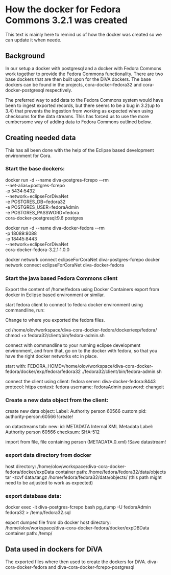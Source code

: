 # How the docker for Fedora Commons 3.2.1 was created

This text is mainly here to remind us of how the docker was created so we can update it when neede.

## Background
In our setup a docker with postgresql and a docker with Fedora Commons work together to provide the Fedora Commons functionality. There are two base dockers that are then built upon for the DiVA dockers. The base dockers can be found in the projects, cora-docker-fedora32 and cora-docker-postgresql respectively.

The preferred way to add data to the Fedora Commons system would have been to ingest exported records, but there seems to be a bug in 3.2(up to 3.4) that prevents the ingestion from working as expected when using checksums for the data streams.  This has forced us to use the more cumbersome way of adding data to Fedora Commons outlined below.

## Creating needed data
This has all been done with the help of the Eclipse based development environment for Cora.

### Start the base dockers:

docker run -d --name diva-postgres-fcrepo --rm \
--net-alias=postgres-fcrepo \
-p 5434:5432 \
--network=eclipseForDivaNet \
-e POSTGRES_DB=fedora32 \
-e POSTGRES_USER=fedoraAdmin \
-e POSTGRES_PASSWORD=fedora \
cora-docker-postgresql:9.6 postgres 

docker run -d --name diva-docker-fedora --rm \
-p 18089:8088 \
-p 18445:8443 \
--network=eclipseForDivaNet \
cora-docker-fedora-3.2.1:1.0.0

docker network connect eclipseForCoraNet diva-postgres-fcrepo 
docker network connect eclipseForCoraNet diva-docker-fedora
 
 
### Start the java based Fedora Commons client
Export the content of /home/fedora using Docker Containers export from docker in Eclipse based environment or similar. 

start fedora client to connect to fedora docker environment using commandline, run:

Change to where you exported the fedora files.

cd /home/olov/workspace/diva-cora-docker-fedora/docker/exp/fedora/
chmod +x fedora32/client/bin/fedora-admin.sh

connect with commandline to your running eclipse development environment, and from that, go on to the docker with fedora, so that you have the right docker networks etc in place.

start with:
FEDORA_HOME=/home/olov/workspace/diva-cora-docker-fedora/docker/exp/fedora/fedora32 ./fedora32/client/bin/fedora-admin.sh 
 
connect the client using client:
fedora server: diva-docker-fedora:8443
protocol: https
context: fedora
username: fedoraAdmin
password: changeit

### Create a new data object from the client:

create new data object:
Label: Authority person 60566
custom pid: authority-person:60566
!create!

on datastreams tab:
new: 
id: METADATA
Internal XML Metadata
Label: Authority person 60566
checksum: SHA-512

import from file, file containing person (METADATA.0.xml)
!Save datastream!


### export data directory from docker
host directory: /home/olov/workspace/diva-cora-docker-fedora/docker/expData
container path:  /home/fedora/fedora32/data/objects
tar -zcvf data.tar.gz /home/fedora/fedora32/data/objects/
(this path might need to be adjusted to work as expected)
 
### export database data:
docker exec -it diva-postgres-fcrepo bash
pg_dump -U fedoraAdmin fedora32 > /temp/fedora32.sql

export dumped file from db docker 
host directory: /home/olov/workspace/diva-cora-docker-fedora/docker/expDBData
container path:  /temp/
 

## Data used in dockers for DiVA
The exported files where then used to create the dockers for DiVA.
diva-cora-docker-fedora and diva-cora-docker-fcrepo-postgresql
